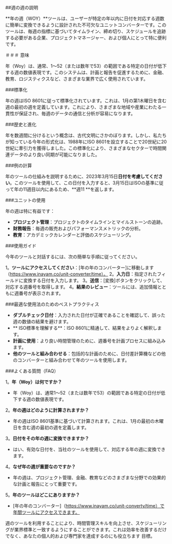 ##週の週の説明

**年の週（WOY）**ツールは、ユーザーが特定の年以内に日付を対応する週数に簡単に変換できるように設計された不可欠なユニットコンバーターです。このツールは、毎週の指標に基づいてタイムライン、締め切り、スケジュールを追跡する必要がある企業、プロジェクトマネージャー、および個人にとって特に便利です。

＃＃＃ 意味

年（Woy）は、通常、1〜52（または数年で53）の範囲である特定の日付が低下する週の数値表現です。このシステムは、計画と報告を促進するために、金融、教育、ロジスティクスなど、さまざまな業界で広く使用されています。

###標準化

年の週はISO 8601に従って標準化されています。これは、1月の第1木曜日を含む週の最初の週を定義しています。これにより、さまざまな地域や産業にわたる一貫性が保証され、毎週のデータの通信と分析が容易になります。

###歴史と進化

年を数週間に分けるという概念は、古代文明にさかのぼります。しかし、私たちが知っている今年の形式化は、1988年にISO 8601を設立することで20世紀に20世紀に牽引力を獲得しました。この標準化により、さまざまなセクターで時間関連データのより良い同期が可能になりました。

###例の計算

年のツールの仕組みを説明するために、2023年3月15日**日付を考慮してください**。このツールを使用して、この日付を入力すると、3月15日はISOの基準に従って年の11週目以内にあるため、**週11 **を返します。

###ユニットの使用

年の週は特に有益です：

-  **プロジェクト管理**：プロジェクトのタイムラインとマイルストーンの追跡。
-  **財務報告**：毎週の販売およびパフォーマンスメトリックの分析。
-  **教育**：アカデミックカレンダーと評価のスケジューリング。

###使用ガイド

今年のツールと対話するには、次の簡単な手順に従ってください。

1。**ツールにアクセスしてください**：[年の年のコンバーター]に移動します（https://www.inayam.co/unit-converter/time）。
2。**入力日**：指定されたフィールドに変換する日付を入力します。
3。**送信**：[変換]ボタンをクリックして、対応する週番号を取得します。
4。**結果のレビュー**：ツールには、追加情報とともに週番号が表示されます。

###最適な使用法のためのベストプラクティス

-  **ダブルチェック日付**：入力された日付が正確であることを確認して、誤った週の数値の結果を避けます。
-  ** ISO標準を理解する**：ISO 8601に精通して、結果をよりよく解釈します。
-  **計画に使用**：より良い時間管理のために、週番号を計画プロセスに組み込みます。
-  **他のツールと組み合わせる**：包括的な計画のために、日付差計算機などの他のコンバーターと組み合わせて年のツールを使用します。

###よくある質問（FAQ）

1。**年（Woy）は何ですか？**
- 年（Woy）は、通常1〜52（または数年で53）の範囲である特定の日付が低下する週の数値表現です。

2。**年の週はどのように計算されますか？**
- 年の週はISO 8601基準に基づいて計算されます。これは、1月の最初の木曜日を含む週の最初の週を定義します。

3。**日付をその年の週に変換できますか？**
- はい、有効な日付を、当社のツールを使用して、対応する年の週に変換できます。

4。**なぜ年の週が重要なのですか？**
- 年の週は、プロジェクト管理、金融、教育などのさまざまな分野での効果的な計画と報告にとって重要です。

5。**年のツールはどこにありますか？**
-  [年の年のコンバーター]（https://www.inayam.co/unit-converty/time）で年間ツールにアクセスできます。

週のツールを利用することにより、時間管理スキルを向上させ、スケジューリングが業界標準と一致するようにすることができます。これは効率を改善するだけでなく、あなたの個人的および専門家を達成するのにも役立ちます 目標。